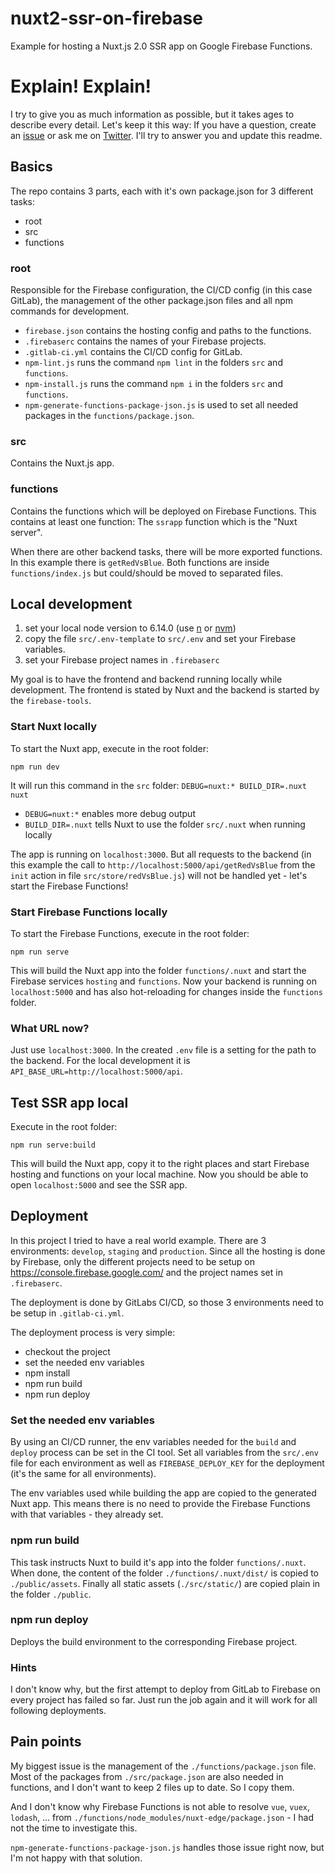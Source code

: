 # nuxt2-ssr-on-firebase
Example for hosting a Nuxt.js 2.0 SSR app on Google Firebase Functions.


# Explain! Explain!

I try to give you as much information as possible, but it takes ages to describe every detail.
Let's keep it this way: If you have a question, create an 
[issue](https://github.com/webcore-it/nuxt2-ssr-on-firebase/issues) or ask 
me on [Twitter](https://twitter.com/WebCoreIT). I'll try to answer you and update this readme.


## Basics

The repo contains 3 parts, each with it's own package.json for 3 different tasks:

- root
- src
- functions


### root

Responsible for the Firebase configuration, the CI/CD config (in this case GitLab), 
the management of the other package.json files and all npm commands for development.

- `firebase.json` contains the hosting config and paths to the functions.
- `.firebaserc` contains the names of your Firebase projects.
- `.gitlab-ci.yml` contains the CI/CD config for GitLab.
- `npm-lint.js` runs the command `npm lint` in the folders `src` and `functions`.
- `npm-install.js` runs the command `npm i` in the folders `src` and `functions`.
- `npm-generate-functions-package-json.js` is used to set all needed packages in the `functions/package.json`.


### src

Contains the Nuxt.js app.


### functions

Contains the functions which will be deployed on Firebase Functions. This contains at least one 
function: The `ssrapp` function which is the "Nuxt server".

When there are other backend tasks, there will be more exported functions. In this example there
is `getRedVsBlue`. Both functions are inside `functions/index.js` but could/should be moved to 
separated files.

 
## Local development

1. set your local node version to 6.14.0 (use [n](https://www.npmjs.com/package/n) or [nvm](https://github.com/creationix/nvm))
1. copy the file `src/.env-template` to `src/.env` and set your Firebase variables.
1. set your Firebase project names in `.firebaserc`

My goal is to have the frontend and backend running locally while development. The frontend is 
stated by Nuxt and the backend is started by the `firebase-tools`.  


### Start Nuxt locally

To start the Nuxt app, execute in the root folder:
```$bash
npm run dev
```

It will run this command in the `src` folder: `DEBUG=nuxt:* BUILD_DIR=.nuxt nuxt`
- `DEBUG=nuxt:*` enables more debug output 
- `BUILD_DIR=.nuxt` tells Nuxt to use the folder `src/.nuxt` when running locally

The app is running on `localhost:3000`. But all requests to the backend (in this 
example the call to `http://localhost:5000/api/getRedVsBlue` from the `init` action 
in file `src/store/redVsBlue.js`) will not be handled yet - let's start the Firebase 
Functions!


### Start Firebase Functions locally

To start the Firebase Functions, execute in the root folder:
```$bash
npm run serve
```

This will build the Nuxt app into the folder `functions/.nuxt` and start the Firebase services
`hosting` and `functions`. Now your backend is running on `localhost:5000` and has 
also hot-reloading for changes inside the `functions` folder.


### What URL now?

Just use `localhost:3000`. In the created `.env` file is a setting for the path to the backend. 
For the local development it is `API_BASE_URL=http://localhost:5000/api`. 


## Test SSR app local

Execute in the root folder:
```$bash
npm run serve:build
```

This will build the Nuxt app, copy it to the right places and start Firebase hosting and 
functions on your local machine. Now you should be able to open `localhost:5000` and see
the SSR app.


## Deployment

In this project I tried to have a real world example. There are 3 environments: 
`develop`, `staging` and `production`. Since all the hosting is done by Firebase, only 
the different projects need to be setup on https://console.firebase.google.com/ and 
the project names set in `.firebaserc`. 

The deployment is done by GitLabs CI/CD, so those 3 environments need to be setup in `.gitlab-ci.yml`.

The deployment process is very simple:
- checkout the project
- set the needed env variables
- npm install
- npm run build
- npm run deploy


### Set the needed env variables

By using an CI/CD runner, the env variables needed for the `build` and `deploy` process
can be set in the CI tool. Set all variables from the `src/.env` file for each 
environment as well as `FIREBASE_DEPLOY_KEY` for the deployment (it's the same for all environments).

The env variables used while building the app are copied to the generated Nuxt app. This means there
is no need to provide the Firebase Functions with that variables - they already set.


### npm run build

This task instructs Nuxt to build it's app into the folder `functions/.nuxt`. When done, the content 
of the folder `./functions/.nuxt/dist/` is copied to `./public/assets`. Finally all static assets 
(`./src/static/`) are copied plain in the folder `./public`.   
  
  
### npm run deploy

Deploys the build environment to the corresponding Firebase project.


### Hints
I don't know why, but the first attempt to deploy from GitLab to Firebase on every project 
has failed so far. Just run the job again and it will work for all following deployments. 


## Pain points

My biggest issue is the management of the `./functions/package.json` file. Most of the packages 
from `./src/package.json` are also needed in functions, and I don't want to keep 2 files up to date.
So I copy them.

And I don't know why Firebase Functions is not able to resolve `vue`, `vuex`, `lodash`, ... from 
`./functions/node_modules/nuxt-edge/package.json` - I had not the time to investigate this.

`npm-generate-functions-package-json.js` handles those issue right now, but I'm not happy with that
solution.
